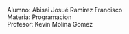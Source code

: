 Alumno: Abisai Josué Ramírez Francisco 
<br>
Materia: Programacion 
<br>
Profesor: Kevin Molina Gomez 
<br>



<!---
Abisai2423/Abisai2423 is a ✨ special ✨ repository because its `README.md` (this file) appears on your GitHub profile.
You can click the Preview link to take a look at your changes.
--->

